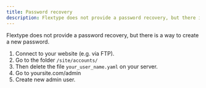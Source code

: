 ```yaml
---
title: Password recovery
description: Flextype does not provide a password recovery, but there is a way to create a new password.
---
```


Flextype does not provide a password recovery, but there is a way to create a new password.

1. Connect to your website (e.g. via FTP).
2. Go to the folder `/site/accounts/`
3. Then delete the file `your_user_name.yaml` on your server.
4. Go to yoursite.com/admin
5. Create new admin user.
